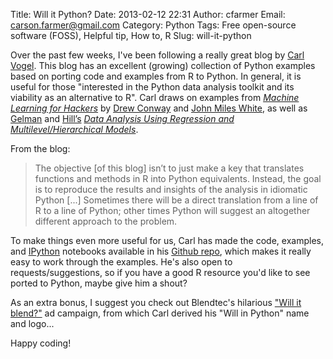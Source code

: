 Title: Will it Python?
Date: 2013-02-12 22:31
Author: cfarmer
Email: carson.farmer@gmail.com
Category: Python
Tags: Free open-source software (FOSS), Helpful tip, How to, R
Slug: will-it-python

Over the past few weeks, I've been following a really great blog by
[Carl Vogel][]. This blog has an excellent (growing) collection of
Python examples based on porting code and examples from R to Python. In
general, it is useful for those "interested in the Python data analysis
toolkit and its viability as an alternative to R". Carl draws on
examples from *[Machine Learning for Hackers][]* by [Drew Conway][] and
[John Miles White][], as well as [Gelman][] and [Hill’s][] *[Data
Analysis Using Regression and Multilevel/Hierarchical Models][]*.
<!--more-->

From the blog:

> The objective [of this blog] isn’t to just make a key that translates
> functions and methods in R into Python equivalents. Instead, the goal
> is to reproduce the results and insights of the analysis in idiomatic
> Python [...] Sometimes there will be a direct translation from a line
> of R to a line of Python; other times Python will suggest an
> altogether different approach to the problem.

To make things even more useful for us, Carl has made the code,
examples, and [IPython][] notebooks available in his [Github repo][],
which makes it really easy to work through the examples. He's also open
to requests/suggestions, so if you have a good R resource you'd like to
see ported to Python, maybe give him a shout?

As an extra bonus, I suggest you check out Blendtec's hilarious ["Will
it blend?"][] ad campaign, from which Carl derived his "Will in Python"
name and logo...

Happy coding!

[Carl Vogel]: http://slendrmeans.wordpress.com/
[Machine Learning for Hackers]: http://shop.oreilly.com/product/0636920018483.do
[Drew Conway]: http://www.drewconway.com/
[John Miles White]: http://www.johnmyleswhite.com/
[Gelman]: http://www.stat.columbia.edu/~gelman/
[Hill’s]: http://steinhardt.nyu.edu/faculty_bios/view/Jennifer_Hill
[Data Analysis Using Regression and Multilevel/Hierarchical Models]: http://www.stat.columbia.edu/~gelman/arm/
[IPython]: http://ipython.org/
[Github repo]: https://github.com/carljv/Will_it_Python
["Will it blend?"]: http://www.willitblend.com/
